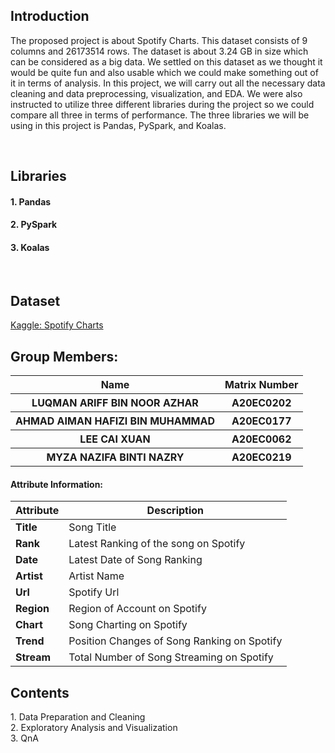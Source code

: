 ## Introduction
The proposed project is about Spotify Charts. This dataset consists of 9 columns and 26173514 rows. The dataset is about 3.24 GB in size which can be considered as a big data. We settled on this dataset as we thought it would be quite fun and also usable which we could make something out of it in terms of analysis. In this project, we will carry out all the necessary data cleaning and data preprocessing, visualization, and EDA. We were also instructed to utilize three different libraries during the project so we could compare all three in terms of performance. The three libraries we will be using in this project is Pandas, PySpark, and Koalas. 

<br>
<h2> Libraries</h2>
<h4>1. Pandas</h4>
<h4>2. PySpark</h4>
<h4>3. Koalas</h4>
<br>

<h2> Dataset</h2>
<a href="https://www.kaggle.com/datasets/dhruvildave/spotify-charts?select=charts.csv">Kaggle: Spotify Charts</a><br>

## Group Members: 
<table align = "center">
  <tr>
    <th>Name</th>
    <th>Matrix Number</th>
  </tr>
  <tr>
    <th>LUQMAN ARIFF BIN NOOR AZHAR</th>
    <th>A20EC0202</th>
  </tr>
  <tr>
    <th>AHMAD AIMAN HAFIZI BIN MUHAMMAD</th>
    <th>A20EC0177</th>
  </tr>
    <tr>
    <th>LEE CAI XUAN</th>
    <th>A20EC0062</th>
  </tr>
    <tr>
    <th>MYZA NAZIFA BINTI NAZRY</th>
    <th>A20EC0219</th>
  </tr>
</table>

#### Attribute Information:
| Attribute | Description |
| --- | --- |
| **Title** |   Song Title  |
|**Rank** |   Latest Ranking of the song on Spotify |
| **Date** | Latest Date of Song Ranking |
| **Artist** | Artist Name |
| **Url** | Spotify Url  |
| **Region** |  Region of Account on Spotify   |
| **Chart** | Song Charting on Spotify  |
| **Trend** | Position Changes of Song Ranking on Spotify  |
| **Stream** | Total Number of Song Streaming on Spotify  |

<h2> Contents</h2>
1. Data Preparation and Cleaning <br>
2. Exploratory Analysis and Visualization<br>
3. QnA<br>
